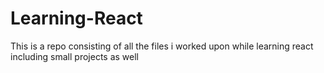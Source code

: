 # Learning-React
This is a repo consisting of all the files i worked upon while learning react including small projects as well
